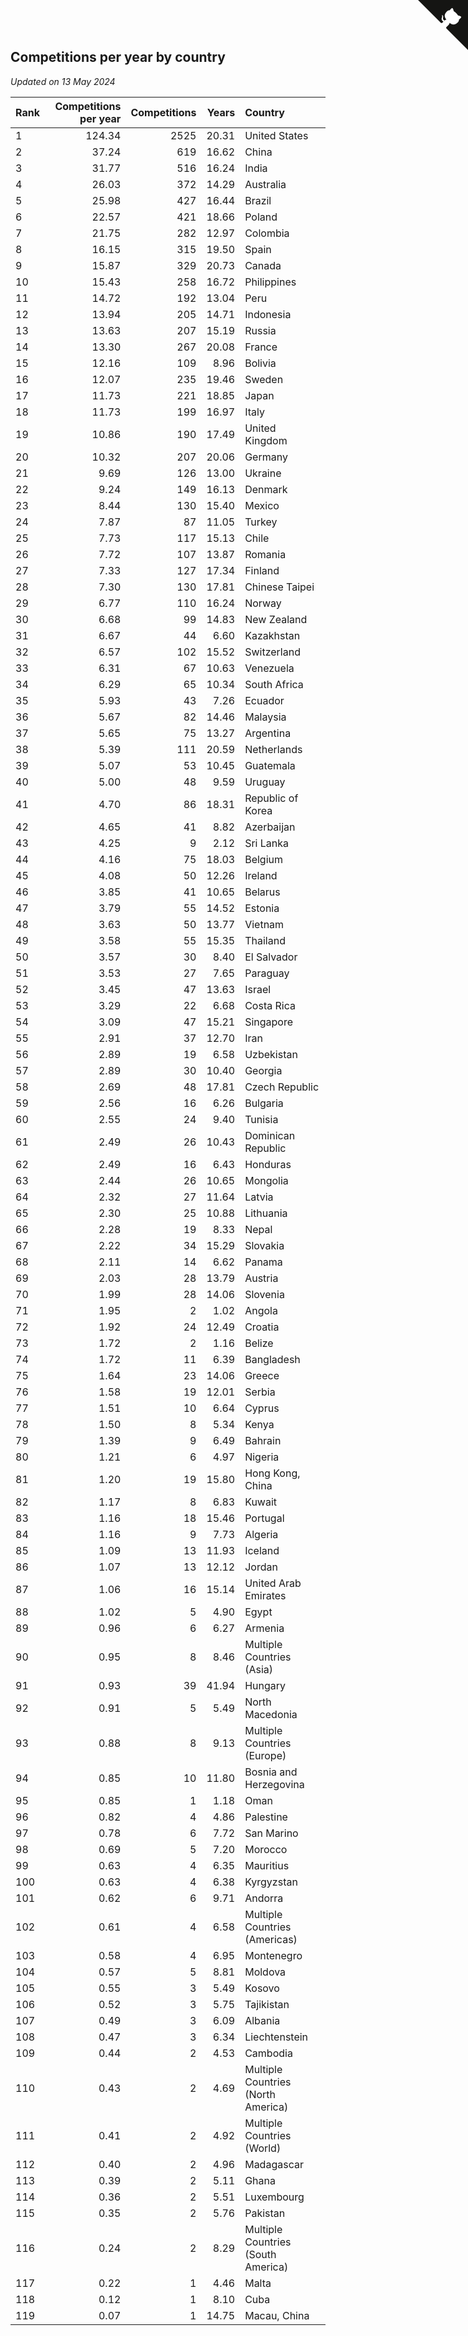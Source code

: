 ## Competitions per year by country

*Updated on 13 May 2024*

| Rank | Competitions per year | Competitions | Years | Country |
| :--- | ---: | ---: | ---: | :--- |
| 1 | 124.34 | 2525 | 20.31 | United States |
| 2 | 37.24 | 619 | 16.62 | China |
| 3 | 31.77 | 516 | 16.24 | India |
| 4 | 26.03 | 372 | 14.29 | Australia |
| 5 | 25.98 | 427 | 16.44 | Brazil |
| 6 | 22.57 | 421 | 18.66 | Poland |
| 7 | 21.75 | 282 | 12.97 | Colombia |
| 8 | 16.15 | 315 | 19.50 | Spain |
| 9 | 15.87 | 329 | 20.73 | Canada |
| 10 | 15.43 | 258 | 16.72 | Philippines |
| 11 | 14.72 | 192 | 13.04 | Peru |
| 12 | 13.94 | 205 | 14.71 | Indonesia |
| 13 | 13.63 | 207 | 15.19 | Russia |
| 14 | 13.30 | 267 | 20.08 | France |
| 15 | 12.16 | 109 | 8.96 | Bolivia |
| 16 | 12.07 | 235 | 19.46 | Sweden |
| 17 | 11.73 | 221 | 18.85 | Japan |
| 18 | 11.73 | 199 | 16.97 | Italy |
| 19 | 10.86 | 190 | 17.49 | United Kingdom |
| 20 | 10.32 | 207 | 20.06 | Germany |
| 21 | 9.69 | 126 | 13.00 | Ukraine |
| 22 | 9.24 | 149 | 16.13 | Denmark |
| 23 | 8.44 | 130 | 15.40 | Mexico |
| 24 | 7.87 | 87 | 11.05 | Turkey |
| 25 | 7.73 | 117 | 15.13 | Chile |
| 26 | 7.72 | 107 | 13.87 | Romania |
| 27 | 7.33 | 127 | 17.34 | Finland |
| 28 | 7.30 | 130 | 17.81 | Chinese Taipei |
| 29 | 6.77 | 110 | 16.24 | Norway |
| 30 | 6.68 | 99 | 14.83 | New Zealand |
| 31 | 6.67 | 44 | 6.60 | Kazakhstan |
| 32 | 6.57 | 102 | 15.52 | Switzerland |
| 33 | 6.31 | 67 | 10.63 | Venezuela |
| 34 | 6.29 | 65 | 10.34 | South Africa |
| 35 | 5.93 | 43 | 7.26 | Ecuador |
| 36 | 5.67 | 82 | 14.46 | Malaysia |
| 37 | 5.65 | 75 | 13.27 | Argentina |
| 38 | 5.39 | 111 | 20.59 | Netherlands |
| 39 | 5.07 | 53 | 10.45 | Guatemala |
| 40 | 5.00 | 48 | 9.59 | Uruguay |
| 41 | 4.70 | 86 | 18.31 | Republic of Korea |
| 42 | 4.65 | 41 | 8.82 | Azerbaijan |
| 43 | 4.25 | 9 | 2.12 | Sri Lanka |
| 44 | 4.16 | 75 | 18.03 | Belgium |
| 45 | 4.08 | 50 | 12.26 | Ireland |
| 46 | 3.85 | 41 | 10.65 | Belarus |
| 47 | 3.79 | 55 | 14.52 | Estonia |
| 48 | 3.63 | 50 | 13.77 | Vietnam |
| 49 | 3.58 | 55 | 15.35 | Thailand |
| 50 | 3.57 | 30 | 8.40 | El Salvador |
| 51 | 3.53 | 27 | 7.65 | Paraguay |
| 52 | 3.45 | 47 | 13.63 | Israel |
| 53 | 3.29 | 22 | 6.68 | Costa Rica |
| 54 | 3.09 | 47 | 15.21 | Singapore |
| 55 | 2.91 | 37 | 12.70 | Iran |
| 56 | 2.89 | 19 | 6.58 | Uzbekistan |
| 57 | 2.89 | 30 | 10.40 | Georgia |
| 58 | 2.69 | 48 | 17.81 | Czech Republic |
| 59 | 2.56 | 16 | 6.26 | Bulgaria |
| 60 | 2.55 | 24 | 9.40 | Tunisia |
| 61 | 2.49 | 26 | 10.43 | Dominican Republic |
| 62 | 2.49 | 16 | 6.43 | Honduras |
| 63 | 2.44 | 26 | 10.65 | Mongolia |
| 64 | 2.32 | 27 | 11.64 | Latvia |
| 65 | 2.30 | 25 | 10.88 | Lithuania |
| 66 | 2.28 | 19 | 8.33 | Nepal |
| 67 | 2.22 | 34 | 15.29 | Slovakia |
| 68 | 2.11 | 14 | 6.62 | Panama |
| 69 | 2.03 | 28 | 13.79 | Austria |
| 70 | 1.99 | 28 | 14.06 | Slovenia |
| 71 | 1.95 | 2 | 1.02 | Angola |
| 72 | 1.92 | 24 | 12.49 | Croatia |
| 73 | 1.72 | 2 | 1.16 | Belize |
| 74 | 1.72 | 11 | 6.39 | Bangladesh |
| 75 | 1.64 | 23 | 14.06 | Greece |
| 76 | 1.58 | 19 | 12.01 | Serbia |
| 77 | 1.51 | 10 | 6.64 | Cyprus |
| 78 | 1.50 | 8 | 5.34 | Kenya |
| 79 | 1.39 | 9 | 6.49 | Bahrain |
| 80 | 1.21 | 6 | 4.97 | Nigeria |
| 81 | 1.20 | 19 | 15.80 | Hong Kong, China |
| 82 | 1.17 | 8 | 6.83 | Kuwait |
| 83 | 1.16 | 18 | 15.46 | Portugal |
| 84 | 1.16 | 9 | 7.73 | Algeria |
| 85 | 1.09 | 13 | 11.93 | Iceland |
| 86 | 1.07 | 13 | 12.12 | Jordan |
| 87 | 1.06 | 16 | 15.14 | United Arab Emirates |
| 88 | 1.02 | 5 | 4.90 | Egypt |
| 89 | 0.96 | 6 | 6.27 | Armenia |
| 90 | 0.95 | 8 | 8.46 | Multiple Countries (Asia) |
| 91 | 0.93 | 39 | 41.94 | Hungary |
| 92 | 0.91 | 5 | 5.49 | North Macedonia |
| 93 | 0.88 | 8 | 9.13 | Multiple Countries (Europe) |
| 94 | 0.85 | 10 | 11.80 | Bosnia and Herzegovina |
| 95 | 0.85 | 1 | 1.18 | Oman |
| 96 | 0.82 | 4 | 4.86 | Palestine |
| 97 | 0.78 | 6 | 7.72 | San Marino |
| 98 | 0.69 | 5 | 7.20 | Morocco |
| 99 | 0.63 | 4 | 6.35 | Mauritius |
| 100 | 0.63 | 4 | 6.38 | Kyrgyzstan |
| 101 | 0.62 | 6 | 9.71 | Andorra |
| 102 | 0.61 | 4 | 6.58 | Multiple Countries (Americas) |
| 103 | 0.58 | 4 | 6.95 | Montenegro |
| 104 | 0.57 | 5 | 8.81 | Moldova |
| 105 | 0.55 | 3 | 5.49 | Kosovo |
| 106 | 0.52 | 3 | 5.75 | Tajikistan |
| 107 | 0.49 | 3 | 6.09 | Albania |
| 108 | 0.47 | 3 | 6.34 | Liechtenstein |
| 109 | 0.44 | 2 | 4.53 | Cambodia |
| 110 | 0.43 | 2 | 4.69 | Multiple Countries (North America) |
| 111 | 0.41 | 2 | 4.92 | Multiple Countries (World) |
| 112 | 0.40 | 2 | 4.96 | Madagascar |
| 113 | 0.39 | 2 | 5.11 | Ghana |
| 114 | 0.36 | 2 | 5.51 | Luxembourg |
| 115 | 0.35 | 2 | 5.76 | Pakistan |
| 116 | 0.24 | 2 | 8.29 | Multiple Countries (South America) |
| 117 | 0.22 | 1 | 4.46 | Malta |
| 118 | 0.12 | 1 | 8.10 | Cuba |
| 119 | 0.07 | 1 | 14.75 | Macau, China |


<a href="https://github.com/JustinTimeCuber/wca_statistics" class="github-corner" aria-label="View source on Github"><svg width="80" height="80" viewBox="0 0 250 250" style="fill:#151513; color:#fff; position: absolute; top: 0; border: 0; right: 0;" aria-hidden="true"><path d="M0,0 L115,115 L130,115 L142,142 L250,250 L250,0 Z"></path><path d="M128.3,109.0 C113.8,99.7 119.0,89.6 119.0,89.6 C122.0,82.7 120.5,78.6 120.5,78.6 C119.2,72.0 123.4,76.3 123.4,76.3 C127.3,80.9 125.5,87.3 125.5,87.3 C122.9,97.6 130.6,101.9 134.4,103.2" fill="currentColor" style="transform-origin: 130px 106px;" class="octo-arm"></path><path d="M115.0,115.0 C114.9,115.1 118.7,116.5 119.8,115.4 L133.7,101.6 C136.9,99.2 139.9,98.4 142.2,98.6 C133.8,88.0 127.5,74.4 143.8,58.0 C148.5,53.4 154.0,51.2 159.7,51.0 C160.3,49.4 163.2,43.6 171.4,40.1 C171.4,40.1 176.1,42.5 178.8,56.2 C183.1,58.6 187.2,61.8 190.9,65.4 C194.5,69.0 197.7,73.2 200.1,77.6 C213.8,80.2 216.3,84.9 216.3,84.9 C212.7,93.1 206.9,96.0 205.4,96.6 C205.1,102.4 203.0,107.8 198.3,112.5 C181.9,128.9 168.3,122.5 157.7,114.1 C157.9,116.9 156.7,120.9 152.7,124.9 L141.0,136.5 C139.8,137.7 141.6,141.9 141.8,141.8 Z" fill="currentColor" class="octo-body"></path></svg></a><style>.github-corner:hover .octo-arm{animation:octocat-wave 560ms ease-in-out}@keyframes octocat-wave{0%,100%{transform:rotate(0)}20%,60%{transform:rotate(-25deg)}40%,80%{transform:rotate(10deg)}}@media (max-width:500px){.github-corner:hover .octo-arm{animation:none}.github-corner .octo-arm{animation:octocat-wave 560ms ease-in-out}}</style>

